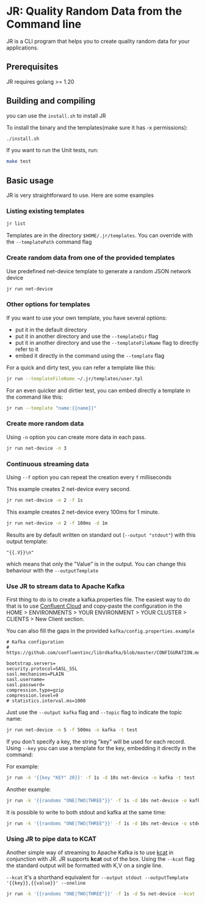 # JR: Quality Random Data from the Command line

JR is a CLI program that helps you to create quality random data for your applications.

## Prerequisites

JR requires golang >= 1.20


## Building and compiling

you can use the `install.sh` to install JR

To install the binary and the templates(make sure it has -x permissions):

```bash
./install.sh
```

If you want to run the Unit tests, run:

```bash
make test
```

## Basic usage

JR is very straightforward to use. Here are some examples

### Listing existing templates
```bash
jr list
```
Templates are in the directory ```$HOME/.jr/templates```. You can override with the ```--templatePath``` command flag

### Create random data from one of the provided templates

Use predefined net-device template to generate a random JSON network device

```bash
jr run net-device
```

### Other options for templates

If you want to use your own template, you have several options:

- put it in the default directory
- put it in another directory and use the ```--templateDir``` flag
- put it in another directory and use the ```--templateFileName``` flag to directly refer to it
- embed it directly in the command using the ```--template``` flag

For a quick and dirty test, you can refer a template like this:

```bash 
jr run --templateFileName ~/.jr/templates/user.tpl
```

For an even quicker and dirtier test, you can embed directly a template in the command like this:

```bash
jr run --template "name:{{name}}"
```

### Create more random data 

Using ``` -n ``` option you can create more data in each pass.

```bash
jr run net-device -n 3
```
### Continuous streaming data

Using ``` --f ``` option you can repeat the creation every ```f``` milliseconds

This example creates 2 net-device every second.
```bash
jr run net-device -n 2 -f 1s 
```

This example creates 2 net-device every 100ms for 1 minute.
```bash
jr run net-device -n 2 -f 100ms -d 1m 
```

Results are by default written on standard out (```--output "stdout"```) with this output template:

```
"{{.V}}\n"
```

which means that only the "Value" is in the output. You can change this behaviour with the ```--outputTemplate```

### Use JR to stream data to Apache Kafka

First thing to do is to create a kafka.properties file. The easiest way to do that is to use [Confluent Cloud]("https://confluent.cloud/") and copy-paste 
the configuration in the HOME > ENVIRONMENTS > YOUR ENVIRONMENT > YOUR CLUSTER > CLIENTS > New Client section.

You can also fill the gaps in the provided ```kafka/config.properties.example```

```properties
# Kafka configuration
# https://github.com/confluentinc/librdkafka/blob/master/CONFIGURATION.md

bootstrap.servers=
security.protocol=SASL_SSL
sasl.mechanisms=PLAIN
sasl.username=
sasl.password=
compression.type=gzip
compression.level=9
# statistics.interval.ms=1000
```

Just use the ```--output kafka``` flag and ```--topic``` flag to indicate the topic name:

```bash
jr run net-device -n 5 -f 500ms -o kafka -t test
```

If you don't specify a key, the string "key" will be used for each record. 
Using ```--key``` you can use a template for the key, embedding it directly in the command:

For example:
```bash
jr run -k '{{key "KEY" 20}}' -f 1s -d 10s net-device -o kafka -t test
```
Another example:
```bash 
jr run -k '{{randoms "ONE|TWO|THREE"}}' -f 1s -d 10s net-device -o kafka -t test
```
It is possible to write to both stdout and kafka at the same time:
```bash
jr run -k '{{randoms "ONE|TWO|THREE"}}' -f 1s -d 10s net-device -o stdout,kafka -t test
```
### Using JR to pipe data to **KCAT**

Another simple way of streaming to Apache Kafka is to use [kcat](https://github.com/edenhill/kcat) in conjunction with JR. 
JR supports **kcat** out of the box. Using the ```--kcat``` flag the standard output will be formatted with K,V on a single line.

```--kcat``` it's a shorthand equivalent for ```--output stdout --outputTemplate '{{key}},{{value}}' --oneline```


```bash
jr run -k '{{randoms "ONE|TWO|THREE"}}' -f 1s -d 5s net-device --kcat | kcat -F kafka/config.properties -K , -P -t test
```
